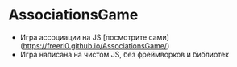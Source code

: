 # AssociationsGame
- Игра ассоциации на JS [посмотрите сами] (https://freeri0.github.io/AssociationsGame/)
- Игра написана на чистом JS, без фреймворков и библиотек

